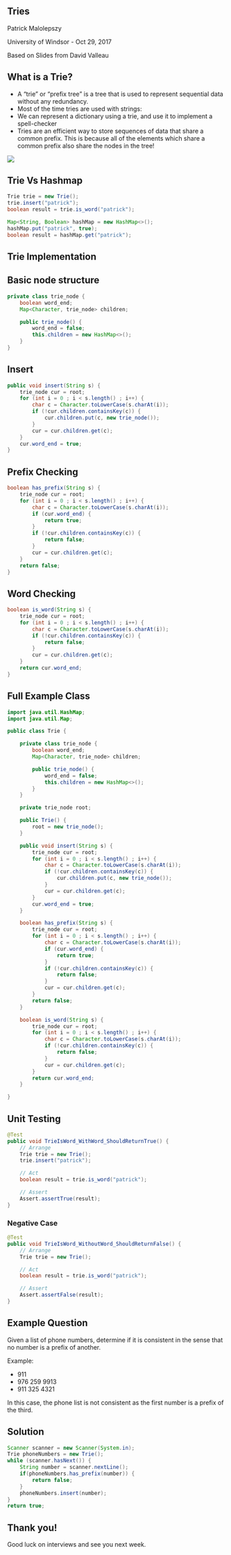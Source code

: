 ## Tries

Patrick Malolepszy

University of Windsor - Oct 29, 2017

Based on Slides from David Valleau



## What is a Trie?

- A “trie” or “prefix tree” is a tree that is used to represent sequential data without any redundancy.
- Most of the time tries are used with strings:
- We can represent a dictionary using a trie, and use it to implement a spell-checker
- Tries are an efficient way to store sequences of data that share a common prefix. This is because all of the elements which share a common prefix also share the nodes in the tree!


![](../img/trie.png)



## Trie Vs Hashmap

```java
Trie trie = new Trie();
trie.insert("patrick");
boolean result = trie.is_word("patrick");
```

```java
Map<String, Boolean> hashMap = new HashMap<>();
hashMap.put("patrick", true);
boolean result = hashMap.get("patrick");
```



## Trie Implementation


## Basic node structure
```java
private class trie_node {
    boolean word_end;
    Map<Character, trie_node> children;

    public trie_node() {
        word_end = false;
        this.children = new HashMap<>();
    }
}
```


## Insert
```java
public void insert(String s) {
    trie_node cur = root;
    for (int i = 0 ; i < s.length() ; i++) {
        char c = Character.toLowerCase(s.charAt(i));
        if (!cur.children.containsKey(c)) {
            cur.children.put(c, new trie_node());
        }
        cur = cur.children.get(c);
    }
    cur.word_end = true;
}
```


## Prefix Checking
```java
boolean has_prefix(String s) {
    trie_node cur = root;
    for (int i = 0 ; i < s.length() ; i++) {
        char c = Character.toLowerCase(s.charAt(i));
        if (cur.word_end) {
            return true;
        }
        if (!cur.children.containsKey(c)) {
            return false;
        }
        cur = cur.children.get(c);
    }
    return false;
}
```


## Word Checking
```java
boolean is_word(String s) {
    trie_node cur = root;
    for (int i = 0 ; i < s.length() ; i++) {
        char c = Character.toLowerCase(s.charAt(i));
        if (!cur.children.containsKey(c)) {
            return false;
        }
        cur = cur.children.get(c);
    }
    return cur.word_end;
}
```


## Full Example Class
```java
import java.util.HashMap;
import java.util.Map;

public class Trie {

    private class trie_node {
        boolean word_end;
        Map<Character, trie_node> children;

        public trie_node() {
            word_end = false;
            this.children = new HashMap<>();
        }
    }

    private trie_node root;

    public Trie() {
        root = new trie_node();
    }

    public void insert(String s) {
        trie_node cur = root;
        for (int i = 0 ; i < s.length() ; i++) {
            char c = Character.toLowerCase(s.charAt(i));
            if (!cur.children.containsKey(c)) {
                cur.children.put(c, new trie_node());
            }
            cur = cur.children.get(c);
        }
        cur.word_end = true;
    }

    boolean has_prefix(String s) {
        trie_node cur = root;
        for (int i = 0 ; i < s.length() ; i++) {
            char c = Character.toLowerCase(s.charAt(i));
            if (cur.word_end) {
                return true;
            }
            if (!cur.children.containsKey(c)) {
                return false;
            }
            cur = cur.children.get(c);
        }
        return false;
    }

    boolean is_word(String s) {
        trie_node cur = root;
        for (int i = 0 ; i < s.length() ; i++) {
            char c = Character.toLowerCase(s.charAt(i));
            if (!cur.children.containsKey(c)) {
                return false;
            }
            cur = cur.children.get(c);
        }
        return cur.word_end;
    }

}
```


## Unit Testing
```java
@Test
public void TrieIsWord_WithWord_ShouldReturnTrue() {
    // Arrange
    Trie trie = new Trie();
    trie.insert("patrick");

    // Act
    boolean result = trie.is_word("patrick");

    // Assert
    Assert.assertTrue(result);
}
```


### Negative Case
```java
@Test
public void TrieIsWord_WithoutWord_ShouldReturnFalse() {
    // Arrange
    Trie trie = new Trie();

    // Act
    boolean result = trie.is_word("patrick");

    // Assert
    Assert.assertFalse(result);
}
```



## Example Question

Given a list of phone numbers, determine if it is consistent in the sense that no number is a prefix of another.

Example:

- 911
- 976 259 9913
- 911 325 4321

In this case, the phone list is not consistent as the first number is a prefix of the third.


## Solution
```java
Scanner scanner = new Scanner(System.in);
Trie phoneNumbers = new Trie();
while (scanner.hasNext()) {
    String number = scanner.nextLine();
    if(phoneNumbers.has_prefix(number)) {
        return false;
    }
    phoneNumbers.insert(number);
}
return true;
```



## Thank you!

Good luck on interviews and see you next week.